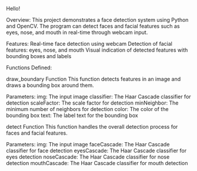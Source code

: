 Hello!

Overview:
This project demonstrates a face detection system using Python and OpenCV. The program can detect faces and facial features such as eyes, nose, and mouth in real-time through webcam input.


Features:
Real-time face detection using webcam
Detection of facial features: eyes, nose, and mouth
Visual indication of detected features with bounding boxes and labels


Functions Defined:

draw_boundary Function
This function detects features in an image and draws a bounding box around them.

Parameters:
img: The input image
classifier: The Haar Cascade classifier for detection
scaleFactor: The scale factor for detection
minNeighbor: The minimum number of neighbors for detection
color: The color of the bounding box
text: The label text for the bounding box

detect Function
This function handles the overall detection process for faces and facial features.

Parameters:
img: The input image
faceCascade: The Haar Cascade classifier for face detection
eyesCascade: The Haar Cascade classifier for eyes detection
noseCascade: The Haar Cascade classifier for nose detection
mouthCascade: The Haar Cascade classifier for mouth detection

